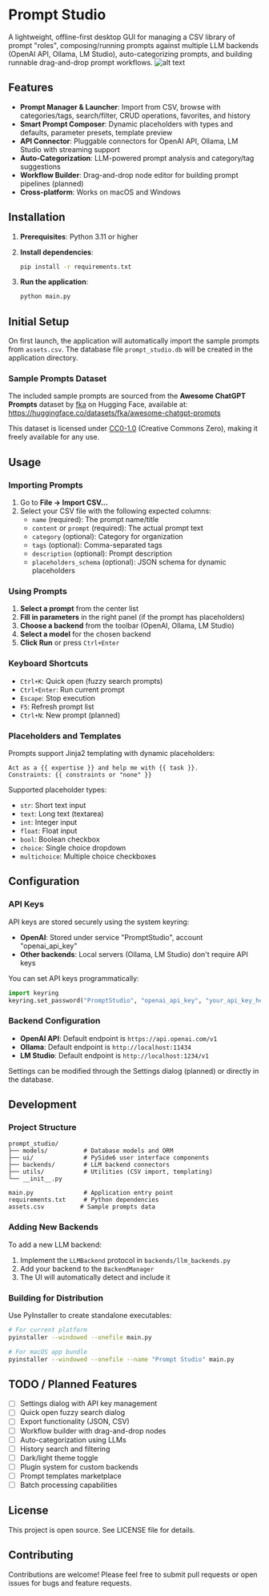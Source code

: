 # Prompt Studio

A lightweight, offline-first desktop GUI for managing a CSV library of prompt "roles", composing/running prompts against multiple LLM backends (OpenAI API, Ollama, LM Studio), auto-categorizing prompts, and building runnable drag-and-drop prompt workflows.
![alt text]([https://github.com/[username]/[reponame]/blob/[branch]/image.jpg](https://github.com/AhmadMansy/prompt-studio-app/blob/main/prompt_studio_screenshot.png)?raw=true)
## Features

- **Prompt Manager & Launcher**: Import from CSV, browse with categories/tags, search/filter, CRUD operations, favorites, and history
- **Smart Prompt Composer**: Dynamic placeholders with types and defaults, parameter presets, template preview
- **API Connector**: Pluggable connectors for OpenAI API, Ollama, LM Studio with streaming support
- **Auto-Categorization**: LLM-powered prompt analysis and category/tag suggestions
- **Workflow Builder**: Drag-and-drop node editor for building prompt pipelines (planned)
- **Cross-platform**: Works on macOS and Windows

## Installation

1. **Prerequisites**: Python 3.11 or higher

2. **Install dependencies**:
   ```bash
   pip install -r requirements.txt
   ```

3. **Run the application**:
   ```bash
   python main.py
   ```

## Initial Setup

On first launch, the application will automatically import the sample prompts from `assets.csv`. The database file `prompt_studio.db` will be created in the application directory.

### Sample Prompts Dataset

The included sample prompts are sourced from the **Awesome ChatGPT Prompts** dataset by [fka](https://huggingface.co/fka) on Hugging Face, available at: https://huggingface.co/datasets/fka/awesome-chatgpt-prompts

This dataset is licensed under [CC0-1.0](https://creativecommons.org/publicdomain/zero/1.0/) (Creative Commons Zero), making it freely available for any use.

## Usage

### Importing Prompts

1. Go to **File → Import CSV...**
2. Select your CSV file with the following expected columns:
   - `name` (required): The prompt name/title
   - `content` or `prompt` (required): The actual prompt text
   - `category` (optional): Category for organization
   - `tags` (optional): Comma-separated tags
   - `description` (optional): Prompt description
   - `placeholders_schema` (optional): JSON schema for dynamic placeholders

### Using Prompts

1. **Select a prompt** from the center list
2. **Fill in parameters** in the right panel (if the prompt has placeholders)
3. **Choose a backend** from the toolbar (OpenAI, Ollama, LM Studio)
4. **Select a model** for the chosen backend
5. **Click Run** or press `Ctrl+Enter`

### Keyboard Shortcuts

- `Ctrl+K`: Quick open (fuzzy search prompts)
- `Ctrl+Enter`: Run current prompt
- `Escape`: Stop execution
- `F5`: Refresh prompt list
- `Ctrl+N`: New prompt (planned)

### Placeholders and Templates

Prompts support Jinja2 templating with dynamic placeholders:

```jinja2
Act as a {{ expertise }} and help me with {{ task }}.
Constraints: {{ constraints or "none" }}
```

Supported placeholder types:
- `str`: Short text input
- `text`: Long text (textarea)
- `int`: Integer input
- `float`: Float input
- `bool`: Boolean checkbox
- `choice`: Single choice dropdown
- `multichoice`: Multiple choice checkboxes

## Configuration

### API Keys

API keys are stored securely using the system keyring:

- **OpenAI**: Stored under service "PromptStudio", account "openai_api_key"
- **Other backends**: Local servers (Ollama, LM Studio) don't require API keys

You can set API keys programmatically:
```python
import keyring
keyring.set_password("PromptStudio", "openai_api_key", "your_api_key_here")
```

### Backend Configuration

- **OpenAI API**: Default endpoint is `https://api.openai.com/v1`
- **Ollama**: Default endpoint is `http://localhost:11434`
- **LM Studio**: Default endpoint is `http://localhost:1234/v1`

Settings can be modified through the Settings dialog (planned) or directly in the database.

## Development

### Project Structure

```
prompt_studio/
├── models/          # Database models and ORM
├── ui/              # PySide6 user interface components
├── backends/        # LLM backend connectors
├── utils/           # Utilities (CSV import, templating)
└── __init__.py

main.py              # Application entry point
requirements.txt     # Python dependencies
assets.csv          # Sample prompts data
```

### Adding New Backends

To add a new LLM backend:

1. Implement the `LLMBackend` protocol in `backends/llm_backends.py`
2. Add your backend to the `BackendManager`
3. The UI will automatically detect and include it

### Building for Distribution

Use PyInstaller to create standalone executables:

```bash
# For current platform
pyinstaller --windowed --onefile main.py

# For macOS app bundle
pyinstaller --windowed --onefile --name "Prompt Studio" main.py
```

## TODO / Planned Features

- [ ] Settings dialog with API key management
- [ ] Quick open fuzzy search dialog
- [ ] Export functionality (JSON, CSV)
- [ ] Workflow builder with drag-and-drop nodes
- [ ] Auto-categorization using LLMs
- [ ] History search and filtering
- [ ] Dark/light theme toggle
- [ ] Plugin system for custom backends
- [ ] Prompt templates marketplace
- [ ] Batch processing capabilities

## License

This project is open source. See LICENSE file for details.

## Contributing

Contributions are welcome! Please feel free to submit pull requests or open issues for bugs and feature requests.
